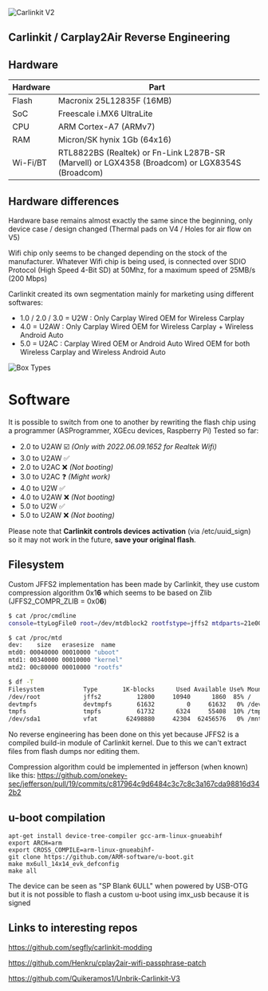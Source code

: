 

![Carlinkit V2](https://i.imgur.com/ZL3dq41.png)

## Carlinkit / Carplay2Air Reverse Engineering

## Hardware

| Hardware | Part |
|--|--|
| Flash | Macronix 25L12835F (16MB) |
| SoC | Freescale i.MX6 UltraLite |
| CPU | ARM Cortex-A7 (ARMv7) |
| RAM | Micron/SK hynix 1Gb (64x16)
| Wi-Fi/BT | RTL8822BS (Realtek) or Fn-Link L287B-SR (Marvell) or LGX4358 (Broadcom) or LGX8354S (Broadcom) |

## Hardware differences

Hardware base remains almost exactly the same since the beginning, only device case / design changed (Thermal pads on V4 / Holes for air flow on V5)

Wifi chip only seems to be changed depending on the stock of the manufacturer. Whatever Wifi chip is being used, is connected over SDIO Protocol (High Speed 4-Bit SD) at 50Mhz, for a maximum speed of 25MB/s (200 Mbps)

Carlinkit created its own segmentation mainly for marketing using different softwares:
- 1.0 / 2.0 / 3.0 = U2W : Only Carplay Wired OEM for Wireless Carplay
- 4.0 = U2AW : Only Carplay Wired OEM for Wireless Carplay + Wireless Android Auto
- 5.0 = U2AC : Carplay Wired OEM or Android Auto Wired OEM for both Wireless Carplay and Wireless Android Auto

![Box Types](https://github.com/ludwig-v/wireless-carplay-dongle-reverse-engineering/blob/master/Pictures/BoxTypes.png?raw=true)

# Software

It is possible to switch from one to another by rewriting the flash chip using a programmer (ASProgrammer, XGEcu devices, Raspberry Pi) 
Tested so far:
 - 2.0 to U2AW ☑️ *(Only with 2022.06.09.1652 for Realtek Wifi)*
 - 3.0 to U2AW ✅
 - 2.0 to U2AC ❌ *(Not booting)*
 - 3.0 to U2AC ❓ *(Might work)*
 - 4.0 to U2W ✅
 - 4.0 to U2AW ❌ *(Not booting)*
 - 5.0 to U2W ✅
 - 5.0 to U2AW ❌ *(Not booting)*

Please note that **Carlinkit controls devices activation** (via /etc/uuid_sign) so it may not work in the future, **save your original flash**.

## Filesystem

Custom JFFS2 implementation has been made by Carlinkit, they use custom compression algorithm 0x1**6** which seems to be based on Zlib (JFFS2_COMPR_ZLIB = 0x0**6**)

```bash
$ cat /proc/cmdline
console=ttyLogFile0 root=/dev/mtdblock2 rootfstype=jffs2 mtdparts=21e0000.qspi:256k(uboot),3328K(kernel),12800K(rootfs) rootwait quiet rw

$ cat /proc/mtd
dev:    size   erasesize  name
mtd0: 00040000 00010000 "uboot"
mtd1: 00340000 00010000 "kernel"
mtd2: 00c80000 00010000 "rootfs"

$ df -T
Filesystem           Type       1K-blocks      Used Available Use% Mounted on
/dev/root            jffs2          12800     10940      1860  85% /
devtmpfs             devtmpfs       61632         0     61632   0% /dev
tmpfs                tmpfs          61732      6324     55408  10% /tmp
/dev/sda1            vfat        62498880     42304  62456576   0% /mnt/UPAN
```

No reverse engineering has been done on this yet because JFFS2 is a compiled build-in module of Carlinkit kernel.
Due to this we can't extract files from flash dumps nor editing them.

Compression algorithm could be implemented in jefferson (when known) like this: https://github.com/onekey-sec/jefferson/pull/19/commits/c817964c9d6484c3c7c8c3a167cda98816d342b2

## u-boot compilation

	apt-get install device-tree-compiler gcc-arm-linux-gnueabihf
	export ARCH=arm
	export CROSS_COMPILE=arm-linux-gnueabihf-
	git clone https://github.com/ARM-software/u-boot.git
	make mx6ull_14x14_evk_defconfig
	make all
	
The device can be seen as "SP Blank 6ULL" when powered by USB-OTG but it is not possible to flash a custom u-boot using imx_usb because it is signed

## Links to interesting repos

https://github.com/segfly/carlinkit-modding

https://github.com/Henkru/cplay2air-wifi-passphrase-patch

https://github.com/Quikeramos1/Unbrik-Carlinkit-V3
